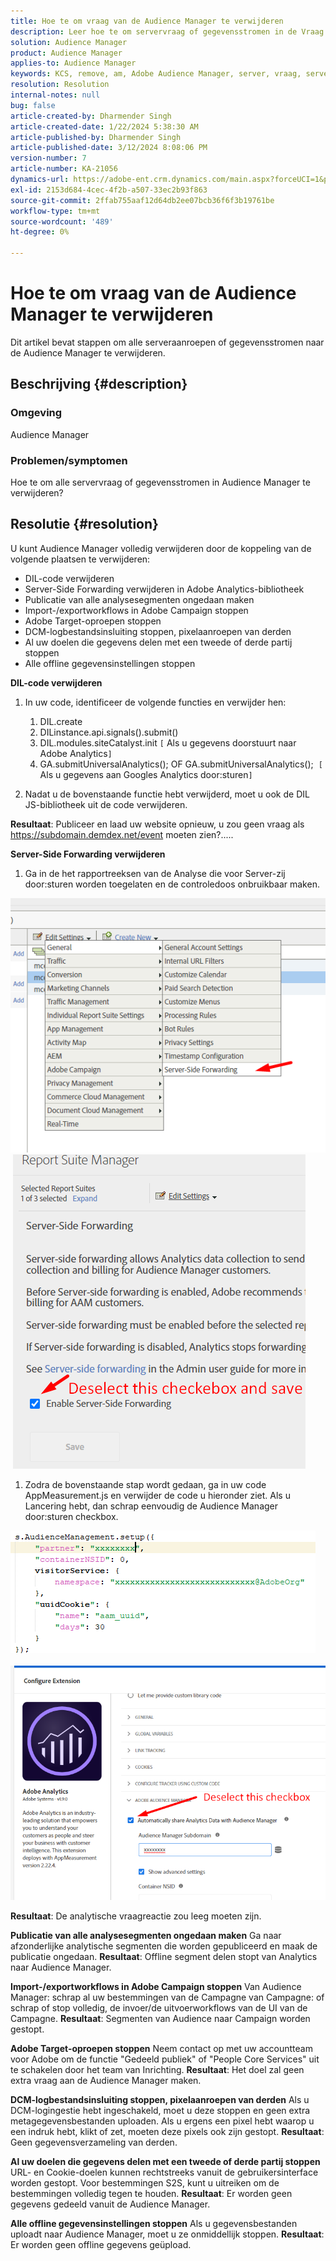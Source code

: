 ```yaml
---
title: Hoe te om vraag van de Audience Manager te verwijderen
description: Leer hoe te om servervraag of gegevensstromen in de Vraag van de Audience Manager te verwijderen.
solution: Audience Manager
product: Audience Manager
applies-to: Audience Manager
keywords: KCS, remove, am, Adobe Audience Manager, server, vraag, servervraag, hoe te
resolution: Resolution
internal-notes: null
bug: false
article-created-by: Dharmender Singh
article-created-date: 1/22/2024 5:38:30 AM
article-published-by: Dharmender Singh
article-published-date: 3/12/2024 8:08:06 PM
version-number: 7
article-number: KA-21056
dynamics-url: https://adobe-ent.crm.dynamics.com/main.aspx?forceUCI=1&pagetype=entityrecord&etn=knowledgearticle&id=42a4f075-e8b8-ee11-a569-6045bd006149
exl-id: 2153d684-4cec-4f2b-a507-33ec2b93f863
source-git-commit: 2ffab755aaf12d64db2ee07bcb36f6f3b19761be
workflow-type: tm+mt
source-wordcount: '489'
ht-degree: 0%

---
```


# Hoe te om vraag van de Audience Manager te verwijderen


Dit artikel bevat stappen om alle serveraanroepen of gegevensstromen naar de Audience Manager te verwijderen.

## Beschrijving {#description}


### Omgeving

Audience Manager

### Problemen/symptomen

Hoe te om alle servervraag of gegevensstromen in Audience Manager te verwijderen?


## Resolutie {#resolution}


U kunt Audience Manager volledig verwijderen door de koppeling van de volgende plaatsen te verwijderen:

- DIL-code verwijderen
- Server-Side Forwarding verwijderen in Adobe Analytics-bibliotheek
- Publicatie van alle analysesegmenten ongedaan maken
- Import-/exportworkflows in Adobe Campaign stoppen
- Adobe Target-oproepen stoppen
- DCM-logbestandsinsluiting stoppen, pixelaanroepen van derden
- Al uw doelen die gegevens delen met een tweede of derde partij stoppen
- Alle offline gegevensinstellingen stoppen




<b>DIL-code verwijderen</b>

1. In uw code, identificeer de volgende functies en verwijder hen:

   1. DIL.create
   2. DILinstance.api.signals().submit()
   3. DIL.modules.siteCatalyst.init `[` Als u gegevens doorstuurt naar Adobe Analytics`]`
   4. GA.submitUniversalAnalytics(); OF GA.submitUniversalAnalytics();  `[` Als u gegevens aan Googles Analytics door:sturen`]`
2. Nadat u de bovenstaande functie hebt verwijderd, moet u ook de DIL JS-bibliotheek uit de code verwijderen.


<b>Resultaat</b>: Publiceer en laad uw website opnieuw, u zou geen vraag als https://subdomain.demdex.net/event moeten zien?.....



<b>Server-Side Forwarding verwijderen</b>

1. Ga in de het rapportreeksen van de Analyse die voor Server-zij door:sturen worden toegelaten en de controledoos onbruikbaar maken.


![](assets/8a6b5fd5-676c-ed11-9562-6045bd006239.png) ![](assets/8d6b5fd5-676c-ed11-9562-6045bd006239.png)

1. Zodra de bovenstaande stap wordt gedaan, ga in uw code AppMeasurement.js en verwijder de code u hieronder ziet. Als u Lancering hebt, dan schrap eenvoudig de Audience Manager door:sturen checkbox.


![](assets/8c6b5fd5-676c-ed11-9562-6045bd006239.png)             ![](assets/8b6b5fd5-676c-ed11-9562-6045bd006239.png)

<b>Resultaat</b>: De analytische vraagreactie zou leeg moeten zijn.

<b>Publicatie van alle analysesegmenten ongedaan maken</b>
Ga naar afzonderlijke analytische segmenten die worden gepubliceerd en maak de publicatie ongedaan.
<b>Resultaat</b>: Offline segment delen stopt van Analytics naar Audience Manager.

<b>Import-/exportworkflows in Adobe Campaign stoppen</b>
Van Audience Manager: schrap al uw bestemmingen van de Campagne van Campagne: of schrap of stop volledig, de invoer/de uitvoerworkflows van de UI van de Campagne.
<b>Resultaat</b>: Segmenten van Audience naar Campaign worden gestopt.

<b>Adobe Target-oproepen stoppen</b>
Neem contact op met uw accountteam voor Adobe om de functie &quot;Gedeeld publiek&quot; of &quot;People Core Services&quot; uit te schakelen door het team van Inrichting.
<b>Resultaat</b>: Het doel zal geen extra vraag aan de Audience Manager maken.

<b>DCM-logbestandsinsluiting stoppen, pixelaanroepen van derden</b>
Als u DCM-logingestie hebt ingeschakeld, moet u deze stoppen en geen extra metagegevensbestanden uploaden.
Als u ergens een pixel hebt waarop u een indruk hebt, klikt of zet, moeten deze pixels ook zijn gestopt.
<b>Resultaat</b>: Geen gegevensverzameling van derden.

<b>Al uw doelen die gegevens delen met een tweede of derde partij stoppen</b>
URL- en Cookie-doelen kunnen rechtstreeks vanuit de gebruikersinterface worden gestopt.
Voor bestemmingen S2S, kunt u uitreiken om de bestemmingen volledig tegen te houden.
<b>Resultaat</b>: Er worden geen gegevens gedeeld vanuit de Audience Manager.

<b>Alle offline gegevensinstellingen stoppen</b>
Als u gegevensbestanden uploadt naar Audience Manager, moet u ze onmiddellijk stoppen.
<b>Resultaat</b>: Er worden geen offline gegevens geüpload.
